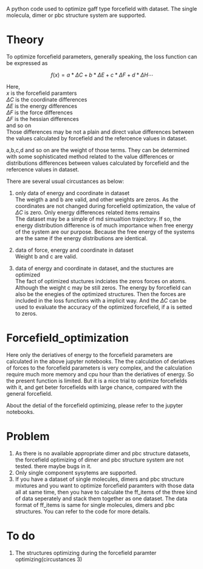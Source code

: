 
A python code used to optimize gaff type forcefield with dataset. The single molecula, dimer or pbc structure system are supported.


# Theory

To optimize forcefield parameters, generally speaking, the loss function can be expressed as 

$$ f(x) = a*\Delta C + b*\Delta E + c*\Delta F  + d*\Delta H \cdots $$

Here,  
$x$ is the forcefield paramters  
$\Delta C$ is the coordinate differences  
$\Delta E$ is the energy differences  
$\Delta F$ is the force differences    
$\Delta F$ is the hessian differences  
and so on  
Those differences may be not a plain and direct value differences between the values calculated by forcefield and the refercence values in dataset.  

a,b,c,d and so on are the weight of those terms. They can be determined with some sophisticated method related to the value differences or distributions differences between values calculated by forcefield and the refercence values in dataset.

There are several usual circustances as below:  
1. only data of energy and coordinate in dataset  
  The weigth a and b are valid, and other weights are zeros. As the coordinates are not changed during forcefield optimization, the value of $\Delta C$ is zero. Only energy differences related items remains  
  The dataset may be a simple of md simualtion trajectory. If so, the energy distribution difference is of much importance when free energy of the system are our purpose. Because the free energy of the systems are the same if the energy distributions are identical.  
  
2. data of force, energy and coordinate in dataset  
  Weight b and c are valid.    
  
3. data of energy and coordinate in dataset, and the stuctures are optimized  
  The fact of optimized stuctures indciates the zeros forces on atoms. Although the weight c may be still zeros. The energy by forcefield can also be the enegies of the optimized structures. Then the forces are included in the loss functions with a implicit way. And the $\Delta C$ can be used to evaluate the accuracy of the optimized forcefield, if a is setted to zeros.


# Forcefield_optimization

Here only the deriatives of energy to the forcefield parameters are calculated in the above jupyter notebooks. The the calculation of deriatives of forces to the forcefield parameters is very complex, and the calculation require much more memory and cpu hour than the deriatives of energy. So the present function is limited. But it is a nice trial to optimize forcefields with it, and get beter forcefields with large chance, compared with the general forcefield.  

About the detial of the forcefield optimizing, please refer to the jupyter notebooks.

# Problem  
1. As there is no available appropriate dimer and pbc structure datasets, the forcefield optimizing of dimer and pbc structure system are not tested. there maybe bugs in it.  
2. Only single component sysytems are supported.  
3. If you have a dataset of single molecules, dimers and pbc structure mixtures and you want to optimize forcefield paramters with those data all at same time, then you have to calculate the ff_items of the three kind of data seperately and stack them together as one dataset. The data format of ff_items is same for single molecules, dimers and pbc structures. You can refer to the code for more details.

# To do  
1. The structures optimizing during the forcefield paramter optimizing(circustances 3)




